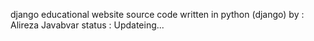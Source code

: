 django educational website source code written in python (django) by : Alireza Javabvar
status : Updateing...
